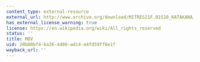```yaml
---
content_type: external-resource
external_url: http://www.archive.org/download/MITRES21F.01S10_KATAKANA_EXERCISES/1c11.mov
has_external_license_warning: true
license: https://en.wikipedia.org/wiki/All_rights_reserved
status: ''
title: MOV
uid: 20b08bf4-ba36-4d00-adc4-e4fd59ff6e1f
wayback_url: ''
---
```


